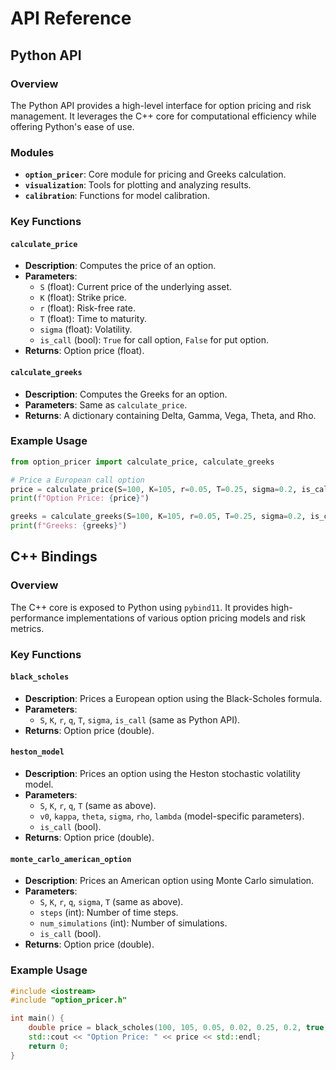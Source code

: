 # API Reference

## Python API

### Overview
The Python API provides a high-level interface for option pricing and risk management. It leverages the C++ core for computational efficiency while offering Python's ease of use.

### Modules
- **`option_pricer`**: Core module for pricing and Greeks calculation.
- **`visualization`**: Tools for plotting and analyzing results.
- **`calibration`**: Functions for model calibration.

### Key Functions
#### `calculate_price`
- **Description**: Computes the price of an option.
- **Parameters**:
  - `S` (float): Current price of the underlying asset.
  - `K` (float): Strike price.
  - `r` (float): Risk-free rate.
  - `T` (float): Time to maturity.
  - `sigma` (float): Volatility.
  - `is_call` (bool): `True` for call option, `False` for put option.
- **Returns**: Option price (float).

#### `calculate_greeks`
- **Description**: Computes the Greeks for an option.
- **Parameters**: Same as `calculate_price`.
- **Returns**: A dictionary containing Delta, Gamma, Vega, Theta, and Rho.

### Example Usage
```python
from option_pricer import calculate_price, calculate_greeks

# Price a European call option
price = calculate_price(S=100, K=105, r=0.05, T=0.25, sigma=0.2, is_call=True)
print(f"Option Price: {price}")

greeks = calculate_greeks(S=100, K=105, r=0.05, T=0.25, sigma=0.2, is_call=True)
print(f"Greeks: {greeks}")
```

## C++ Bindings

### Overview
The C++ core is exposed to Python using `pybind11`. It provides high-performance implementations of various option pricing models and risk metrics.

### Key Functions
#### `black_scholes`
- **Description**: Prices a European option using the Black-Scholes formula.
- **Parameters**:
  - `S`, `K`, `r`, `q`, `T`, `sigma`, `is_call` (same as Python API).
- **Returns**: Option price (double).

#### `heston_model`
- **Description**: Prices an option using the Heston stochastic volatility model.
- **Parameters**:
  - `S`, `K`, `r`, `q`, `T` (same as above).
  - `v0`, `kappa`, `theta`, `sigma`, `rho`, `lambda` (model-specific parameters).
  - `is_call` (bool).
- **Returns**: Option price (double).

#### `monte_carlo_american_option`
- **Description**: Prices an American option using Monte Carlo simulation.
- **Parameters**:
  - `S`, `K`, `r`, `q`, `sigma`, `T` (same as above).
  - `steps` (int): Number of time steps.
  - `num_simulations` (int): Number of simulations.
  - `is_call` (bool).
- **Returns**: Option price (double).

### Example Usage
```cpp
#include <iostream>
#include "option_pricer.h"

int main() {
    double price = black_scholes(100, 105, 0.05, 0.02, 0.25, 0.2, true);
    std::cout << "Option Price: " << price << std::endl;
    return 0;
}
```
